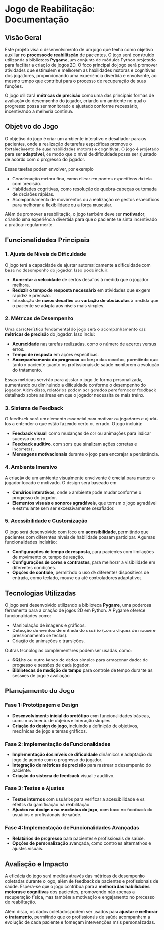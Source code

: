 # Jogo de Reabilitação: Documentação

## Visão Geral

Este projeto visa o desenvolvimento de um jogo que tenha como objetivo auxiliar no **processo de reabilitação** de pacientes. O jogo será construído utilizando a biblioteca **Pygame**, um conjunto de módulos Python projetado para facilitar a criação de jogos 2D. O foco principal do jogo será promover atividades que estimulem e melhorem as habilidades motoras e cognitivas dos jogadores, proporcionando uma experiência divertida e envolvente, ao mesmo tempo que contribui para o processo de recuperação de suas funções.

O jogo utilizará **métricas de precisão** como uma das principais formas de avaliação do desempenho do jogador, criando um ambiente no qual o progresso possa ser monitorado e ajustado conforme necessário, incentivando a melhoria contínua.

## Objetivo do Jogo

O objetivo do jogo é criar um ambiente interativo e desafiador para os pacientes, onde a realização de tarefas específicas promove o fortalecimento de suas habilidades motoras e cognitivas. O jogo é projetado para ser **adaptável**, de modo que o nível de dificuldade possa ser ajustado de acordo com o progresso do jogador.

Essas tarefas podem envolver, por exemplo:

* Coordenação motora fina, como clicar em pontos específicos da tela com precisão.
* Habilidades cognitivas, como resolução de quebra-cabeças ou tomada de decisões rápidas.
* Acompanhamento de movimentos ou a realização de gestos específicos para melhorar a flexibilidade ou a força muscular.

Além de promover a reabilitação, o jogo também deve ser **motivador**, criando uma experiência divertida para que o paciente se sinta incentivado a praticar regularmente.

## Funcionalidades Principais

### 1. **Ajuste de Níveis de Dificuldade**

O jogo terá a capacidade de ajustar automaticamente a dificuldade com base no desempenho do jogador. Isso pode incluir:

* **Aumentar a velocidade** de certos desafios à medida que o jogador melhora.
* **Reduzir o tempo de resposta necessário** em atividades que exigem rapidez e precisão.
* Introdução de **novos desafios** ou **variação de obstáculos** à medida que o paciente se adapta aos níveis mais simples.

### 2. **Métricas de Desempenho**

Uma característica fundamental do jogo será o acompanhamento das **métricas de precisão** do jogador. Isso inclui:

* **Acuracidade** nas tarefas realizadas, como o número de acertos versus erros.
* **Tempo de resposta** em ações específicas.
* **Acompanhamento do progresso** ao longo das sessões, permitindo que tanto o paciente quanto os profissionais de saúde monitorem a evolução do tratamento.

Essas métricas servirão para ajustar o jogo de forma personalizada, aumentando ou diminuindo a dificuldade conforme o desempenho do jogador. Além disso, relatórios podem ser gerados para fornecer feedback detalhado sobre as áreas em que o jogador necessita de mais treino.

### 3. **Sistema de Feedback**

O feedback será um elemento essencial para motivar os jogadores e ajudá-los a entender o que estão fazendo certo ou errado. O jogo incluirá:

* **Feedback visual**, como mudanças de cor ou animações para indicar sucesso ou erro.
* **Feedback auditivo**, com sons que sinalizam ações corretas e incorretas.
* **Mensagens motivacionais** durante o jogo para encorajar a persistência.

### 4. **Ambiente Imersivo**

A criação de um ambiente visualmente envolvente é crucial para manter o jogador focado e motivado. O design será baseado em:

* **Cenários interativos**, onde o ambiente pode mudar conforme o progresso do jogador.
* **Elementos visuais e sonoros agradáveis**, que tornam o jogo agradável e estimulante sem ser excessivamente desafiador.

### 5. **Acessibilidade e Customização**

O jogo será desenvolvido com foco em **acessibilidade**, permitindo que pacientes com diferentes níveis de habilidade possam participar. Algumas funcionalidades incluirão:

* **Configurações de tempo de resposta**, para pacientes com limitações de movimento ou tempo de reação.
* **Configurações de cores e contrastes**, para melhorar a visibilidade em diferentes condições.
* **Opções de controle**, permitindo o uso de diferentes dispositivos de entrada, como teclado, mouse ou até controladores adaptativos.

## Tecnologias Utilizadas

O jogo será desenvolvido utilizando a biblioteca **Pygame**, uma poderosa ferramenta para a criação de jogos 2D em Python. A Pygame oferece funcionalidades como:

* Manipulação de imagens e gráficos.
* Detecção de eventos de entrada do usuário (como cliques de mouse e pressionamento de teclas).
* Criação de animações e transições.

Outras tecnologias complementares podem ser usadas, como:

* **SQLite** ou outro banco de dados simples para armazenar dados de progresso e sessões de cada jogador.
* **Bibliotecas de medição de tempo** para controle de tempo durante as sessões de jogo e avaliação.

## Planejamento do Jogo

### Fase 1: Prototipagem e Design

* **Desenvolvimento inicial do protótipo** com funcionalidades básicas, como movimento de objetos e interação simples.
* **Criação do design do jogo**, incluindo a definição de objetivos, mecânicas de jogo e temas gráficos.

### Fase 2: Implementação de Funcionalidades

* **Implementação dos níveis de dificuldade** dinâmicos e adaptação do jogo de acordo com o progresso do jogador.
* **Integração de métricas de precisão** para rastrear o desempenho do paciente.
* **Criação do sistema de feedback** visual e auditivo.

### Fase 3: Testes e Ajustes

* **Testes internos** com usuários para verificar a acessibilidade e os efeitos da gamificação na reabilitação.
* **Ajustes no design e na mecânica do jogo**, com base no feedback de usuários e profissionais de saúde.

### Fase 4: Implementação de Funcionalidades Avançadas

* **Relatórios de progresso** para pacientes e profissionais de saúde.
* **Opções de personalização** avançada, como controles alternativos e ajustes visuais.

## Avaliação e Impacto

A eficácia do jogo será medida através das métricas de desempenho coletadas durante o jogo, além de feedback de pacientes e profissionais de saúde. Espera-se que o jogo contribua para a **melhora das habilidades motoras e cognitivas** dos pacientes, promovendo não apenas a recuperação física, mas também a motivação e engajamento no processo de reabilitação.

Além disso, os dados coletados podem ser usados para **ajustar e melhorar o tratamento**, permitindo que os profissionais de saúde acompanhem a evolução de cada paciente e forneçam intervenções mais personalizadas.
